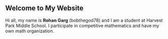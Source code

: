 ## Welcome to My Website

Hi all, my name is **Rohan Garg** (bobthegod78) and I am a student at Harvest Park Middle School. I participate in competitive mathematics and have my own math organization.


